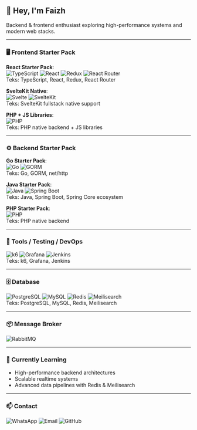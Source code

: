 ## 👋 Hey, I'm Faizh

Backend & frontend enthusiast exploring high-performance systems and modern web stacks.

---

### 🖥️ Frontend Starter Pack
**React Starter Pack**:  
![TypeScript](https://img.shields.io/badge/-TypeScript-3178C6?style=flat&logo=typescript&logoColor=white)
![React](https://img.shields.io/badge/-React-61DAFB?style=flat&logo=react&logoColor=black)
![Redux](https://img.shields.io/badge/-Redux-764ABC?style=flat&logo=redux&logoColor=white)
![React Router](https://img.shields.io/badge/-ReactRouter-CA4245?style=flat&logo=react-router&logoColor=white)  
Teks: TypeScript, React, Redux, React Router

**SvelteKit Native**:  
![Svelte](https://img.shields.io/badge/-Svelte-FF3E00?style=flat&logo=svelte&logoColor=white)
![SvelteKit](https://img.shields.io/badge/-SvelteKit-FF3E00?style=flat&logo=svelte&logoColor=white)  
Teks: SvelteKit fullstack native support

**PHP + JS Libraries**:  
![PHP](https://img.shields.io/badge/-PHP-777BB4?style=flat&logo=php&logoColor=white)  
Teks: PHP native backend + JS libraries

---

### ⚙️ Backend Starter Pack
**Go Starter Pack**:  
![Go](https://img.shields.io/badge/-Golang-00ADD8?style=flat&logo=go&logoColor=white)
![GORM](https://img.shields.io/badge/-GORM-2E8B57?style=flat&logoColor=white)  
Teks: Go, GORM, net/http

**Java Starter Pack**:  
![Java](https://img.shields.io/badge/-Java-007396?style=flat&logo=java&logoColor=white)
![Spring Boot](https://img.shields.io/badge/-SpringBoot-6DB33F?style=flat&logo=spring&logoColor=white)  
Teks: Java, Spring Boot, Spring Core ecosystem

**PHP Starter Pack**:  
![PHP](https://img.shields.io/badge/-PHP-777BB4?style=flat&logo=php&logoColor=white)  
Teks: PHP native backend

---

### 🧰 Tools / Testing / DevOps
![k6](https://img.shields.io/badge/-k6-FF6820?style=flat&logo=k6&logoColor=white)
![Grafana](https://img.shields.io/badge/-Grafana-F46800?style=flat&logo=grafana&logoColor=white)
![Jenkins](https://img.shields.io/badge/-Jenkins-D24939?style=flat&logo=jenkins&logoColor=white)  
Teks: k6, Grafana, Jenkins

---

### 🗄️ Database
![PostgreSQL](https://img.shields.io/badge/-PostgreSQL-316192?style=flat&logo=postgresql&logoColor=white)
![MySQL](https://img.shields.io/badge/-MySQL-4479A1?style=flat&logo=mysql&logoColor=white)
![Redis](https://img.shields.io/badge/-Redis-DC382D?style=flat&logo=redis&logoColor=white)
![Meilisearch](https://img.shields.io/badge/-Meilisearch-FF3E00?style=flat&logo=meilisearch&logoColor=white)  
Teks: PostgreSQL, MySQL, Redis, Meilisearch

---

### 📦 Message Broker
![RabbitMQ](https://img.shields.io/badge/-RabbitMQ-FF6600?style=flat&logo=rabbitmq&logoColor=white)

---

### 🌱 Currently Learning
- High-performance backend architectures  
- Scalable realtime systems  
- Advanced data pipelines with Redis & Meilisearch

---

### 📫 Contact
![WhatsApp](https://img.shields.io/badge/-081389709265-25D366?style=flat&logo=whatsapp&logoColor=white)
![Email](https://img.shields.io/badge/-ananlol156@gmail.com-D14836?style=flat&logo=gmail&logoColor=white)
![GitHub](https://img.shields.io/badge/-anan112pcmec-181717?style=flat&logo=github&logoColor=white)
